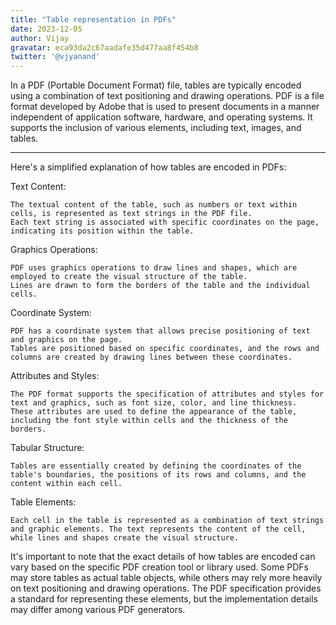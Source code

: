 ```yaml
---
title: "Table representation in PDFs"
date: 2023-12-05
author: Vijay
gravatar: eca93da2c67aadafe35d477aa8f454b8
twitter: '@vjyanand'
---
```


In a PDF (Portable Document Format) file, tables are typically encoded using a combination of text positioning and drawing operations. PDF is a file format developed by Adobe that is used to present documents in a manner independent of application software, hardware, and operating systems. It supports the inclusion of various elements, including text, images, and tables.

---

Here's a simplified explanation of how tables are encoded in PDFs:

Text Content:

    The textual content of the table, such as numbers or text within cells, is represented as text strings in the PDF file.
    Each text string is associated with specific coordinates on the page, indicating its position within the table.
Graphics Operations:

    PDF uses graphics operations to draw lines and shapes, which are employed to create the visual structure of the table.
    Lines are drawn to form the borders of the table and the individual cells.
Coordinate System:

    PDF has a coordinate system that allows precise positioning of text and graphics on the page.
    Tables are positioned based on specific coordinates, and the rows and columns are created by drawing lines between these coordinates.
Attributes and Styles:

    The PDF format supports the specification of attributes and styles for text and graphics, such as font size, color, and line thickness.
    These attributes are used to define the appearance of the table, including the font style within cells and the thickness of the borders.
Tabular Structure:

    Tables are essentially created by defining the coordinates of the table's boundaries, the positions of its rows and columns, and the content within each cell.
Table Elements:

    Each cell in the table is represented as a combination of text strings and graphic elements. The text represents the content of the cell, while lines and shapes create the visual structure.

It's important to note that the exact details of how tables are encoded can vary based on the specific PDF creation tool or library used. Some PDFs may store tables as actual table objects, while others may rely more heavily on text positioning and drawing operations. The PDF specification provides a standard for representing these elements, but the implementation details may differ among various PDF generators.